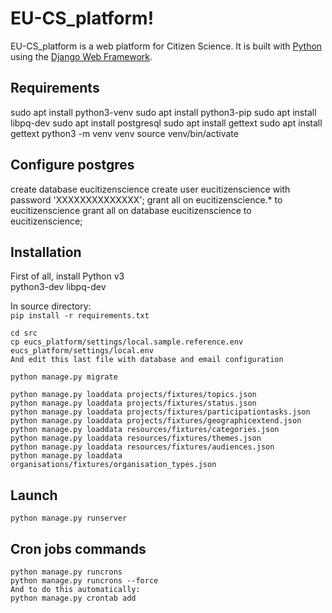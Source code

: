 
# EU-CS_platform!

EU-CS_platform is a web platform for Citizen Science. It is built with [Python][0] using the [Django Web Framework][1].

## Requirements

sudo apt install python3-venv
sudo apt install python3-pip
sudo apt install libpq-dev
sudo apt install postgresql
sudo apt install gettext
sudo apt install gettext
python3 -m venv venv
source venv/bin/activate

## Configure postgres

create database eucitizenscience
create user eucitizenscience with password 'XXXXXXXXXXXXXX';
grant all on eucitizenscience.* to eucitizenscience
grant all on  database eucitizenscience to eucitizenscience;

## Installation

First of all, install Python v3 <br/>
python3-dev
libpq-dev

In source directory: <br/>
    ```
    pip install -r requirements.txt
    ```

```
cd src
cp eucs_platform/settings/local.sample.reference.env eucs_platform/settings/local.env
And edit this last file with database and email configuration
```

```
python manage.py migrate
```

```
python manage.py loaddata projects/fixtures/topics.json
python manage.py loaddata projects/fixtures/status.json
python manage.py loaddata projects/fixtures/participationtasks.json
python manage.py loaddata projects/fixtures/geographicextend.json
python manage.py loaddata resources/fixtures/categories.json
python manage.py loaddata resources/fixtures/themes.json
python manage.py loaddata resources/fixtures/audiences.json
python manage.py loaddata organisations/fixtures/organisation_types.json
```

## Launch

```
python manage.py runserver
```

## Cron jobs commands

```
python manage.py runcrons
python manage.py runcrons --force
And to do this automatically:
python manage.py crontab add
```

[0]: https://www.python.org/
[1]: https://www.djangoproject.com/
